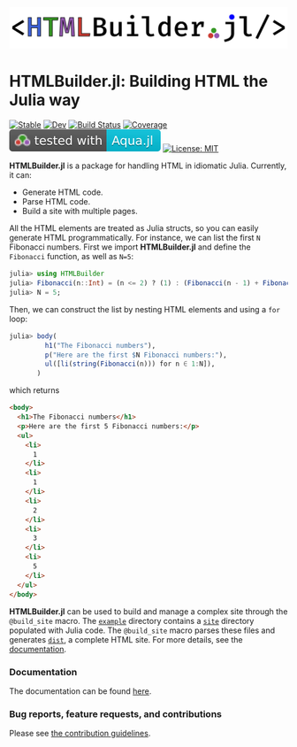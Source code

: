 ![HTMLBuilder.jl](https://raw.githubusercontent.com/rafaelbailo/HTMLBuilder.jl/refs/heads/main/docs/src/assets/logo-large.svg)

# HTMLBuilder.jl: Building HTML the Julia way

[![Stable](https://img.shields.io/badge/docs-stable-blue.svg)](https://rafaelbailo.github.io/HTMLBuilder.jl/stable/)
[![Dev](https://img.shields.io/badge/docs-dev-blue.svg)](https://rafaelbailo.github.io/HTMLBuilder.jl/dev/)
[![Build Status](https://github.com/rafaelbailo/HTMLBuilder.jl/actions/workflows/CI.yml/badge.svg?branch=main)](https://github.com/rafaelbailo/HTMLBuilder.jl/actions/workflows/CI.yml?query=branch%3Amain)
[![Coverage](https://codecov.io/gh/rafaelbailo/HTMLBuilder.jl/branch/main/graph/badge.svg)](https://codecov.io/gh/rafaelbailo/HTMLBuilder.jl)
[![Aqua](https://raw.githubusercontent.com/JuliaTesting/Aqua.jl/master/badge.svg)](https://github.com/JuliaTesting/Aqua.jl)
[![License: MIT](https://img.shields.io/badge/License-MIT-yellow.svg)](https://opensource.org/licenses/MIT)

**HTMLBuilder.jl** is a package for handling HTML in idiomatic Julia. Currently, it can:
- Generate HTML code.
- Parse HTML code.
- Build a site with multiple pages.

All the HTML elements are treated as Julia structs, so you can easily generate HTML programmatically. For instance, we can list the first `N` Fibonacci numbers. First we import **HTMLBuilder.jl** and define the `Fibonacci` function, as well as `N=5`:
```julia
julia> using HTMLBuilder
julia> Fibonacci(n::Int) = (n <= 2) ? (1) : (Fibonacci(n - 1) + Fibonacci(n - 2));
julia> N = 5;
```
Then, we can construct the list by nesting HTML elements and using a `for` loop:
```julia
julia> body(
         h1("The Fibonacci numbers"),
         p("Here are the first $N Fibonacci numbers:"),
         ul([li(string(Fibonacci(n))) for n ∈ 1:N]),
       )
```
which returns
```html
<body>
  <h1>The Fibonacci numbers</h1>
  <p>Here are the first 5 Fibonacci numbers:</p>
  <ul>
    <li>
      1
    </li>
    <li>
      1
    </li>
    <li>
      2
    </li>
    <li>
      3
    </li>
    <li>
      5
    </li>
  </ul>
</body>
```

**HTMLBuilder.jl** can be used to build and manage a complex site through the `@build_site` macro. The [`example`](https://github.com/rafaelbailo/HTMLBuilder.jl/tree/main/example) directory contains a [`site`](https://github.com/rafaelbailo/HTMLBuilder.jl/tree/main/example/site) directory populated with Julia code. The `@build_site` macro parses these files and generates [`dist`](https://github.com/rafaelbailo/HTMLBuilder.jl/tree/main/example/dist), a complete HTML site. For more details, see the [documentation](https://rafaelbailo.github.io/HTMLBuilder.jl/stable/build_site/).

### Documentation

The documentation can be found [here](https://rafaelbailo.github.io/HTMLBuilder.jl).

### Bug reports, feature requests, and contributions

Please see [the contribution guidelines](https://github.com/rafaelbailo/HTMLBuilder.jl/blob/main/CONTRIBUTING.md).
